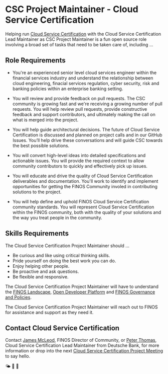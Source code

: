 # CSC Project Maintainer - Cloud Service Certification 
Helping run [Cloud Service Certification](https://github.com/finos/cloud-service-certification) with the Cloud Service Certification Lead Maintainer as CSC Project Maintainer is a fun open source role involving a broad set of tasks that need to be taken care of, including ...

## Role Requirements

- You're an experienced senior level cloud services engineer within the financial services industry and understand the relationship between cloud engineering, finacial services regulation, cyber security, risk and banking policies within an enterprise banking setting.

- You will review and provide feedback on pull requests. The CSC community is growing fast and we're receiving a growing number of pull requests. You will help review pull requests, provide constructive feedback and support contributors, and ultimately making the call on what is merged into the project.

- You will help guide architectural decisions. The future of Cloud Service Certification is discussed and planned on project calls and in our GitHub Issues. You’ll help drive these conversations and will guide CSC towards the best possible solutions.

- You will convert high-level ideas into detailed specifications and actionable issues. You will provide the required context to allow community contributors to quickly and effectively pick up issues.

- You will educate and drive the quality of Cloud Service Certification deliverables and documentation. You'll work to identify and implement opportunities for getting the FINOS Community involed in contributing solutions to the project.

- You will help define and uphold FINOS Cloud Service Certification community standards. You will represent Cloud Service Certification within the FINOS community, both with the quality of your solutions and the way you treat people in the community.

## Skills Requirements

The Cloud Service Certification Project Maintainer should ... 

- Be curious and like using critical thinking skills.
- Pride yourself on doing the best work you can do. 
- Enjoy helping other people.
- Be proactive and ask questions.
- Be flexible and responsive.
 
The Cloud Service Certification Project Maintainer will have to understand the [FINOS Landscape](https://landscape.finos.org), [Open Developer Platform](https://github.com/finos/open-developer-platform) and [FINOS Governance and Policies](https://github.com/finos/community/tree/master/governance). 

The Cloud Service Certification Project Maintainer will reach out to FINOS for assistance and support as they need it.

## Contact Cloud Service Certification

Contact [James McLeod](james@finos.org), FINOS Director of Community, or  [Peter Thomas](peter.thomas@db.com), Cloud Service Certification Lead Maintainer from Deutsche Bank, for more information or drop into the next [Cloud Service Certification Project Meeting](https://github.com/finos/cloud-service-certification/issues?q=label%3Ameeting+) to say hello.

🌤 🚀 🤖